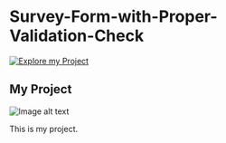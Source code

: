 # Survey-Form-with-Proper-Validation-Check

<a href="https://sk-badsha.github.io/Survey-Form-with-Proper-Validation-Check/"><img src="https://cdn-icons-png.flaticon.com/512/1356/1356479.png" alt="Explore my Project"></a>
## My Project

![Image alt text](style.svg)

This is my project.

